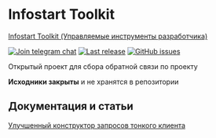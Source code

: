 # Infostart Toolkit
[Infostart Toolkit (Управляемые инструменты разработчика)](https://infostart.ru/public/1254364/)

[![Join telegram chat](https://img.shields.io/badge/chat-telegram-blue?style=flat&logo=telegram)](https://t.me/mid8_1c) 
[![Last release](https://img.shields.io/github/v/release/infostart-hub/toolkit?include_prereleases&label=last%20release&style=badge)](https://github.com/infostart-hub/toolkit/releases/latest)
[![GitHub issues](https://img.shields.io/github/issues-raw/infostart-hub/toolkit?style=badge)](https://github.com/infostart-hub/toolkit/issues)

Открытый проект для сбора обратной связи по проекту

**Исходники закрыты** и не хранятся в репозитории

## Документация и статьи
[Улучшенный конструктор запросов тонкого клиента](https://infostart.ru/1c/articles/1278855/)
